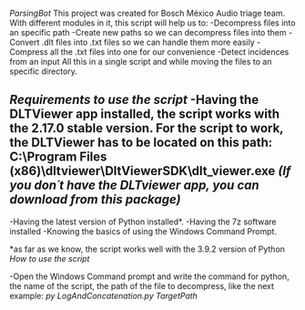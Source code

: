 *ParsingBot*
This project was created for Bosch México Audio triage team. With different modules in it, this script will help us to:
-Decompress files into an specific path
-Create new paths so we can decompress files into them
-Convert .dlt files into .txt files so we can handle them more easily
-Compress all the .txt files into one for our convenience
-Detect incidences from an input
All this in a single script and while moving the files to an specific directory.

*Requirements to use the script*
-Having the DLTViewer app installed, the script works with the 2.17.0 stable version. For the script to work, the DLTViewer has to be located on this path: C:\Program Files (x86)\dltviewer\DltViewerSDK\dlt_viewer.exe
*(If you don´t have the DLTviewer app, you can download from this package)*
-
-Having the latest version of Python installed*.
-Having the 7z software installed
-Knowing the basics of using the Windows Command Prompt.

*as far as we know, the script works well with the 3.9.2 version of Python
*How to use the script*

-Open the Windows Command prompt and write the command for python, the name of the script, the path of the file to decompress, like the next example:
 *py LogAndConcatenation.py TargetPath*
 
